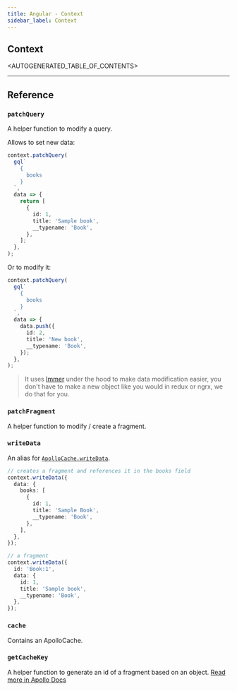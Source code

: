 ```yaml
---
title: Angular - Context
sidebar_label: Context
---
```


## Context

<AUTOGENERATED_TABLE_OF_CONTENTS>

---

## Reference

### `patchQuery`

A helper function to modify a query.

Allows to set new data:

```typescript
context.patchQuery(
  gql`
    {
      books
    }
  `,
  data => {
    return [
      {
        id: 1,
        title: 'Sample book',
        __typename: 'Book',
      },
    ];
  },
);
```

Or to modify it:

```typescript
context.patchQuery(
  gql`
    {
      books
    }
  `,
  data => {
    data.push({
      id: 2,
      title: 'New book',
      __typename: 'Book',
    });
  },
);
```

> It uses [Immer](https://www.npmjs.com/package/immer) under the hood to make data modification easier, you don't have to make a new object like you would in redux or ngrx, we do that for you.

### `patchFragment`

A helper function to modify / create a fragment.

### `writeData`

An alias for [`ApolloCache.writeData`](https://www.apollographql.com/docs/link/links/state.html#write-data).

```typescript
// creates a fragment and references it in the books field
context.writeData({
  data: {
    books: [
      {
        id: 1,
        title: 'Sample Book',
        __typename: 'Book',
      },
    ],
  },
});

// a fragment
context.writeData({
  id: 'Book:1',
  data: {
    id: 1,
    title: 'Sample book',
    __typename: 'Book',
  },
});
```

### `cache`

Contains an ApolloCache.

### `getCacheKey`

A helper function to generate an id of a fragment based on an object. [Read more in Apollo Docs](https://www.apollographql.com/docs/react/essentials/local-state.html)
